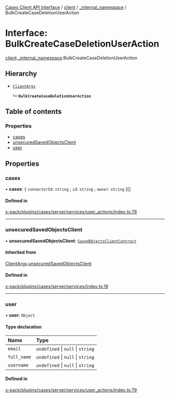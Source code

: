 [Cases Client API Interface](../README.md) / [client](../modules/client.md) / [\_internal\_namespace](../modules/client._internal_namespace.md) / BulkCreateCaseDeletionUserAction

# Interface: BulkCreateCaseDeletionUserAction

[client](../modules/client.md).[_internal_namespace](../modules/client._internal_namespace.md).BulkCreateCaseDeletionUserAction

## Hierarchy

- [`ClientArgs`](client._internal_namespace.ClientArgs-1.md)

  ↳ **`BulkCreateCaseDeletionUserAction`**

## Table of contents

### Properties

- [cases](client._internal_namespace.BulkCreateCaseDeletionUserAction.md#cases)
- [unsecuredSavedObjectsClient](client._internal_namespace.BulkCreateCaseDeletionUserAction.md#unsecuredsavedobjectsclient)
- [user](client._internal_namespace.BulkCreateCaseDeletionUserAction.md#user)

## Properties

### cases

• **cases**: { `connectorId`: `string` ; `id`: `string` ; `owner`: `string`  }[]

#### Defined in

[x-pack/plugins/cases/server/services/user_actions/index.ts:78](https://github.com/elastic/kibana/blob/c427bf270ae/x-pack/plugins/cases/server/services/user_actions/index.ts#L78)

___

### unsecuredSavedObjectsClient

• **unsecuredSavedObjectsClient**: [`SavedObjectsClientContract`](../modules/client._internal_namespace.md#savedobjectsclientcontract)

#### Inherited from

[ClientArgs](client._internal_namespace.ClientArgs-1.md).[unsecuredSavedObjectsClient](client._internal_namespace.ClientArgs-1.md#unsecuredsavedobjectsclient)

#### Defined in

[x-pack/plugins/cases/server/services/index.ts:19](https://github.com/elastic/kibana/blob/c427bf270ae/x-pack/plugins/cases/server/services/index.ts#L19)

___

### user

• **user**: `Object`

#### Type declaration

| Name | Type |
| :------ | :------ |
| `email` | `undefined` \| ``null`` \| `string` |
| `full_name` | `undefined` \| ``null`` \| `string` |
| `username` | `undefined` \| ``null`` \| `string` |

#### Defined in

[x-pack/plugins/cases/server/services/user_actions/index.ts:79](https://github.com/elastic/kibana/blob/c427bf270ae/x-pack/plugins/cases/server/services/user_actions/index.ts#L79)
